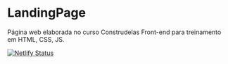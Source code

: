 # LandingPage
Página web elaborada no curso Construdelas Front-end para treinamento em HTML, CSS, JS.

[![Netlify Status](https://api.netlify.com/api/v1/badges/4c4c19f9-1742-4ce4-b73d-22d9c1e0e03a/deploy-status)](https://app.netlify.com/sites/blackwomanconsultoria/deploys)
